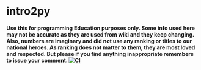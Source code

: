 # intro2py
<b>Use this for programming Education purposes only. Some info used here may not be accurate as they are used from wiki and they keep changing. Also, numbers are imaginary and did not use any ranking or titles to our national heroes. As ranking does not matter to them, they are most loved and respected. But please if you find anything inappropriate remembers to issue your comment. 
[![CI](https://github.com/riyadhuddin/intro2py/actions/workflows/main.yml/badge.svg)](https://github.com/riyadhuddin/intro2py/actions/workflows/main.yml)
